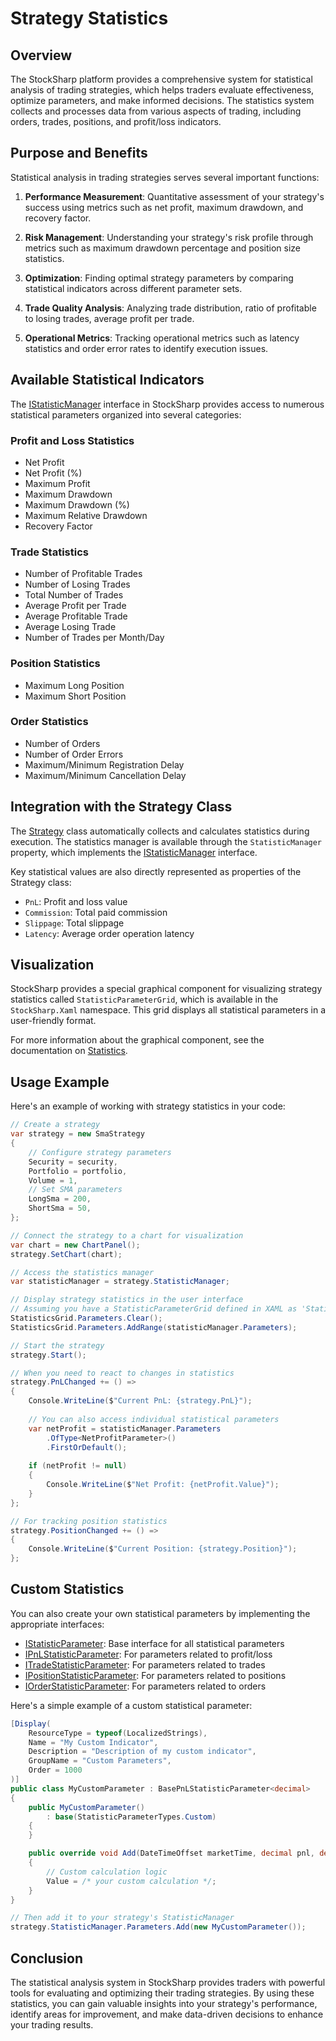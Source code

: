 # Strategy Statistics

## Overview

The StockSharp platform provides a comprehensive system for statistical analysis of trading strategies, which helps traders evaluate effectiveness, optimize parameters, and make informed decisions. The statistics system collects and processes data from various aspects of trading, including orders, trades, positions, and profit/loss indicators.

## Purpose and Benefits

Statistical analysis in trading strategies serves several important functions:

1. **Performance Measurement**: Quantitative assessment of your strategy's success using metrics such as net profit, maximum drawdown, and recovery factor.

2. **Risk Management**: Understanding your strategy's risk profile through metrics such as maximum drawdown percentage and position size statistics.

3. **Optimization**: Finding optimal strategy parameters by comparing statistical indicators across different parameter sets.

4. **Trade Quality Analysis**: Analyzing trade distribution, ratio of profitable to losing trades, average profit per trade.

5. **Operational Metrics**: Tracking operational metrics such as latency statistics and order error rates to identify execution issues.

## Available Statistical Indicators

The [IStatisticManager](xref:StockSharp.Algo.Statistics.IStatisticManager) interface in StockSharp provides access to numerous statistical parameters organized into several categories:

### Profit and Loss Statistics

- Net Profit
- Net Profit (%)
- Maximum Profit
- Maximum Drawdown
- Maximum Drawdown (%)
- Maximum Relative Drawdown
- Recovery Factor

### Trade Statistics

- Number of Profitable Trades
- Number of Losing Trades
- Total Number of Trades
- Average Profit per Trade
- Average Profitable Trade
- Average Losing Trade
- Number of Trades per Month/Day

### Position Statistics

- Maximum Long Position
- Maximum Short Position

### Order Statistics

- Number of Orders
- Number of Order Errors
- Maximum/Minimum Registration Delay
- Maximum/Minimum Cancellation Delay

## Integration with the Strategy Class

The [Strategy](xref:StockSharp.Algo.Strategies.Strategy) class automatically collects and calculates statistics during execution. The statistics manager is available through the `StatisticManager` property, which implements the [IStatisticManager](xref:StockSharp.Algo.Statistics.IStatisticManager) interface.

Key statistical values are also directly represented as properties of the Strategy class:

- `PnL`: Profit and loss value
- `Commission`: Total paid commission
- `Slippage`: Total slippage
- `Latency`: Average order operation latency

## Visualization

StockSharp provides a special graphical component for visualizing strategy statistics called `StatisticParameterGrid`, which is available in the `StockSharp.Xaml` namespace. This grid displays all statistical parameters in a user-friendly format.

For more information about the graphical component, see the documentation on [Statistics](../graphical_user_interface/strategies/statistics.md).

## Usage Example

Here's an example of working with strategy statistics in your code:

```csharp
// Create a strategy
var strategy = new SmaStrategy
{
    // Configure strategy parameters
    Security = security,
    Portfolio = portfolio,
    Volume = 1,
    // Set SMA parameters
    LongSma = 200,
    ShortSma = 50,
};

// Connect the strategy to a chart for visualization
var chart = new ChartPanel();
strategy.SetChart(chart);

// Access the statistics manager
var statisticManager = strategy.StatisticManager;

// Display strategy statistics in the user interface
// Assuming you have a StatisticParameterGrid defined in XAML as 'StatisticsGrid'
StatisticsGrid.Parameters.Clear();
StatisticsGrid.Parameters.AddRange(statisticManager.Parameters);

// Start the strategy
strategy.Start();

// When you need to react to changes in statistics
strategy.PnLChanged += () =>
{
    Console.WriteLine($"Current PnL: {strategy.PnL}");
    
    // You can also access individual statistical parameters
    var netProfit = statisticManager.Parameters
        .OfType<NetProfitParameter>()
        .FirstOrDefault();
        
    if (netProfit != null)
    {
        Console.WriteLine($"Net Profit: {netProfit.Value}");
    }
};

// For tracking position statistics
strategy.PositionChanged += () =>
{
    Console.WriteLine($"Current Position: {strategy.Position}");
};
```

## Custom Statistics

You can also create your own statistical parameters by implementing the appropriate interfaces:

- [IStatisticParameter](xref:StockSharp.Algo.Statistics.IStatisticParameter): Base interface for all statistical parameters
- [IPnLStatisticParameter](xref:StockSharp.Algo.Statistics.IPnLStatisticParameter): For parameters related to profit/loss
- [ITradeStatisticParameter](xref:StockSharp.Algo.Statistics.ITradeStatisticParameter): For parameters related to trades
- [IPositionStatisticParameter](xref:StockSharp.Algo.Statistics.IPositionStatisticParameter): For parameters related to positions
- [IOrderStatisticParameter](xref:StockSharp.Algo.Statistics.IOrderStatisticParameter): For parameters related to orders

Here's a simple example of a custom statistical parameter:

```csharp
[Display(
    ResourceType = typeof(LocalizedStrings),
    Name = "My Custom Indicator",
    Description = "Description of my custom indicator",
    GroupName = "Custom Parameters",
    Order = 1000
)]
public class MyCustomParameter : BasePnLStatisticParameter<decimal>
{
    public MyCustomParameter()
        : base(StatisticParameterTypes.Custom)
    {
    }

    public override void Add(DateTimeOffset marketTime, decimal pnl, decimal? commission)
    {
        // Custom calculation logic
        Value = /* your custom calculation */;
    }
}

// Then add it to your strategy's StatisticManager
strategy.StatisticManager.Parameters.Add(new MyCustomParameter());
```

## Conclusion

The statistical analysis system in StockSharp provides traders with powerful tools for evaluating and optimizing their trading strategies. By using these statistics, you can gain valuable insights into your strategy's performance, identify areas for improvement, and make data-driven decisions to enhance your trading results.